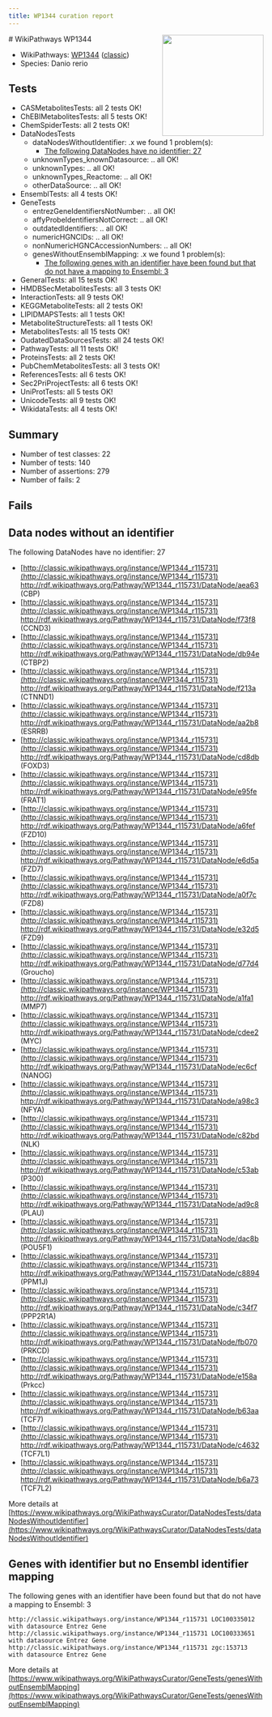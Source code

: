 ```yaml
---
title: WP1344 curation report
---
```


<img style="float: right; width: 200px" src="https://upload.wikimedia.org/wikipedia/commons/thumb/8/83/Wplogo_with_text_500.png/640px-Wplogo_with_text_500.png" />
# WikiPathways WP1344

* WikiPathways: [WP1344](https://wikipathways.org/pathways/WP1344) ([classic](https://classic.wikipathways.org/instance/WP1344))
* Species: Danio rerio
## Tests
* CASMetabolitesTests: all 2 tests OK!
* ChEBIMetabolitesTests: all 5 tests OK!
* ChemSpiderTests: all 2 tests OK!
* DataNodesTests
    * dataNodesWithoutIdentifier: .x we found 1 problem(s):
        * [The following DataNodes have no identifier: 27](#8792c4b6)
    * unknownTypes_knownDatasource: .. all OK!
    * unknownTypes: .. all OK!
    * unknownTypes_Reactome: .. all OK!
    * otherDataSource: .. all OK!
* EnsemblTests: all 4 tests OK!
* GeneTests
    * entrezGeneIdentifiersNotNumber: .. all OK!
    * affyProbeIdentifiersNotCorrect: .. all OK!
    * outdatedIdentifiers: .. all OK!
    * numericHGNCIDs: .. all OK!
    * nonNumericHGNCAccessionNumbers: .. all OK!
    * genesWithoutEnsemblMapping: .x we found 1 problem(s):
        * [The following genes with an identifier have been found but that do not have a mapping to Ensembl: 3](#40286d85)
* GeneralTests: all 15 tests OK!
* HMDBSecMetabolitesTests: all 3 tests OK!
* InteractionTests: all 9 tests OK!
* KEGGMetaboliteTests: all 2 tests OK!
* LIPIDMAPSTests: all 1 tests OK!
* MetaboliteStructureTests: all 1 tests OK!
* MetabolitesTests: all 15 tests OK!
* OudatedDataSourcesTests: all 24 tests OK!
* PathwayTests: all 11 tests OK!
* ProteinsTests: all 2 tests OK!
* PubChemMetabolitesTests: all 3 tests OK!
* ReferencesTests: all 6 tests OK!
* Sec2PriProjectTests: all 6 tests OK!
* UniProtTests: all 5 tests OK!
* UnicodeTests: all 9 tests OK!
* WikidataTests: all 4 tests OK!


## Summary

* Number of test classes: 22
* Number of tests: 140
* Number of assertions: 279
* Number of fails: 2

## Fails

<a name="8792c4b6" />

## Data nodes without an identifier

The following DataNodes have no identifier: 27

* [http://classic.wikipathways.org/instance/WP1344_r115731](http://classic.wikipathways.org/instance/WP1344_r115731) http://rdf.wikipathways.org/Pathway/WP1344_r115731/DataNode/aea63 (CBP)
* [http://classic.wikipathways.org/instance/WP1344_r115731](http://classic.wikipathways.org/instance/WP1344_r115731) http://rdf.wikipathways.org/Pathway/WP1344_r115731/DataNode/f73f8 (CCND3)
* [http://classic.wikipathways.org/instance/WP1344_r115731](http://classic.wikipathways.org/instance/WP1344_r115731) http://rdf.wikipathways.org/Pathway/WP1344_r115731/DataNode/db94e (CTBP2)
* [http://classic.wikipathways.org/instance/WP1344_r115731](http://classic.wikipathways.org/instance/WP1344_r115731) http://rdf.wikipathways.org/Pathway/WP1344_r115731/DataNode/f213a (CTNND1)
* [http://classic.wikipathways.org/instance/WP1344_r115731](http://classic.wikipathways.org/instance/WP1344_r115731) http://rdf.wikipathways.org/Pathway/WP1344_r115731/DataNode/aa2b8 (ESRRB)
* [http://classic.wikipathways.org/instance/WP1344_r115731](http://classic.wikipathways.org/instance/WP1344_r115731) http://rdf.wikipathways.org/Pathway/WP1344_r115731/DataNode/cd8db (FOXD3)
* [http://classic.wikipathways.org/instance/WP1344_r115731](http://classic.wikipathways.org/instance/WP1344_r115731) http://rdf.wikipathways.org/Pathway/WP1344_r115731/DataNode/e95fe (FRAT1)
* [http://classic.wikipathways.org/instance/WP1344_r115731](http://classic.wikipathways.org/instance/WP1344_r115731) http://rdf.wikipathways.org/Pathway/WP1344_r115731/DataNode/a6fef (FZD10)
* [http://classic.wikipathways.org/instance/WP1344_r115731](http://classic.wikipathways.org/instance/WP1344_r115731) http://rdf.wikipathways.org/Pathway/WP1344_r115731/DataNode/e6d5a (FZD7)
* [http://classic.wikipathways.org/instance/WP1344_r115731](http://classic.wikipathways.org/instance/WP1344_r115731) http://rdf.wikipathways.org/Pathway/WP1344_r115731/DataNode/a0f7c (FZD8)
* [http://classic.wikipathways.org/instance/WP1344_r115731](http://classic.wikipathways.org/instance/WP1344_r115731) http://rdf.wikipathways.org/Pathway/WP1344_r115731/DataNode/e32d5 (FZD9)
* [http://classic.wikipathways.org/instance/WP1344_r115731](http://classic.wikipathways.org/instance/WP1344_r115731) http://rdf.wikipathways.org/Pathway/WP1344_r115731/DataNode/d77d4 (Groucho)
* [http://classic.wikipathways.org/instance/WP1344_r115731](http://classic.wikipathways.org/instance/WP1344_r115731) http://rdf.wikipathways.org/Pathway/WP1344_r115731/DataNode/a1fa1 (MMP7)
* [http://classic.wikipathways.org/instance/WP1344_r115731](http://classic.wikipathways.org/instance/WP1344_r115731) http://rdf.wikipathways.org/Pathway/WP1344_r115731/DataNode/cdee2 (MYC)
* [http://classic.wikipathways.org/instance/WP1344_r115731](http://classic.wikipathways.org/instance/WP1344_r115731) http://rdf.wikipathways.org/Pathway/WP1344_r115731/DataNode/ec6cf (NANOG)
* [http://classic.wikipathways.org/instance/WP1344_r115731](http://classic.wikipathways.org/instance/WP1344_r115731) http://rdf.wikipathways.org/Pathway/WP1344_r115731/DataNode/a98c3 (NFYA)
* [http://classic.wikipathways.org/instance/WP1344_r115731](http://classic.wikipathways.org/instance/WP1344_r115731) http://rdf.wikipathways.org/Pathway/WP1344_r115731/DataNode/c82bd (NLK)
* [http://classic.wikipathways.org/instance/WP1344_r115731](http://classic.wikipathways.org/instance/WP1344_r115731) http://rdf.wikipathways.org/Pathway/WP1344_r115731/DataNode/c53ab (P300)
* [http://classic.wikipathways.org/instance/WP1344_r115731](http://classic.wikipathways.org/instance/WP1344_r115731) http://rdf.wikipathways.org/Pathway/WP1344_r115731/DataNode/ad9c8 (PLAU)
* [http://classic.wikipathways.org/instance/WP1344_r115731](http://classic.wikipathways.org/instance/WP1344_r115731) http://rdf.wikipathways.org/Pathway/WP1344_r115731/DataNode/dac8b (POU5F1)
* [http://classic.wikipathways.org/instance/WP1344_r115731](http://classic.wikipathways.org/instance/WP1344_r115731) http://rdf.wikipathways.org/Pathway/WP1344_r115731/DataNode/c8894 (PPM1J)
* [http://classic.wikipathways.org/instance/WP1344_r115731](http://classic.wikipathways.org/instance/WP1344_r115731) http://rdf.wikipathways.org/Pathway/WP1344_r115731/DataNode/c34f7 (PPP2R1A)
* [http://classic.wikipathways.org/instance/WP1344_r115731](http://classic.wikipathways.org/instance/WP1344_r115731) http://rdf.wikipathways.org/Pathway/WP1344_r115731/DataNode/fb070 (PRKCD)
* [http://classic.wikipathways.org/instance/WP1344_r115731](http://classic.wikipathways.org/instance/WP1344_r115731) http://rdf.wikipathways.org/Pathway/WP1344_r115731/DataNode/e158a (Prkcc)
* [http://classic.wikipathways.org/instance/WP1344_r115731](http://classic.wikipathways.org/instance/WP1344_r115731) http://rdf.wikipathways.org/Pathway/WP1344_r115731/DataNode/b63aa (TCF7)
* [http://classic.wikipathways.org/instance/WP1344_r115731](http://classic.wikipathways.org/instance/WP1344_r115731) http://rdf.wikipathways.org/Pathway/WP1344_r115731/DataNode/c4632 (TCF7L1)
* [http://classic.wikipathways.org/instance/WP1344_r115731](http://classic.wikipathways.org/instance/WP1344_r115731) http://rdf.wikipathways.org/Pathway/WP1344_r115731/DataNode/b6a73 (TCF7L2)


More details at [https://www.wikipathways.org/WikiPathwaysCurator/DataNodesTests/dataNodesWithoutIdentifier](https://www.wikipathways.org/WikiPathwaysCurator/DataNodesTests/dataNodesWithoutIdentifier)

<a name="40286d85" />

## Genes with identifier but no Ensembl identifier mapping

The following genes with an identifier have been found but that do not have a mapping to Ensembl: 3
```
http://classic.wikipathways.org/instance/WP1344_r115731 LOC100335012 with datasource Entrez Gene
http://classic.wikipathways.org/instance/WP1344_r115731 LOC100333651 with datasource Entrez Gene
http://classic.wikipathways.org/instance/WP1344_r115731 zgc:153713 with datasource Entrez Gene
```

More details at [https://www.wikipathways.org/WikiPathwaysCurator/GeneTests/genesWithoutEnsemblMapping](https://www.wikipathways.org/WikiPathwaysCurator/GeneTests/genesWithoutEnsemblMapping)

